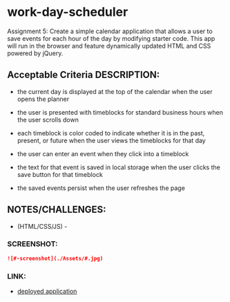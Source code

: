 # work-day-scheduler
Assignment 5: Create a simple calendar application that allows a user to save events for each hour of the day by modifying starter code. This app will run in the browser and feature dynamically updated HTML and CSS powered by jQuery.


## Acceptable Criteria DESCRIPTION:

* the current day is displayed at the top of the calendar when the user opens the planner

* the user is presented with timeblocks for standard business hours when the user scrolls down

* each timeblock is color coded to indicate whether it is in the past, present, or future when the user views the timeblocks for that day

* the user can enter an event when they click into a timeblock

* the text for that event is saved in local storage when the user clicks the save button for that timeblock

* the saved events persist when the user refreshes the page


## NOTES/CHALLENGES:

+ (HTML/CSS/JS) - 


### SCREENSHOT:

```md
![#-screenshot](./Assets/#.jpg)
```

### LINK:

* [deployed application](#)